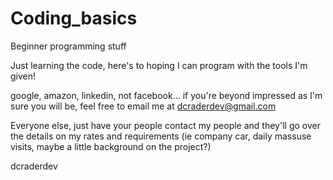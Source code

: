 # Coding_basics
 Beginner programming stuff

 Just learning the code, here's to hoping I can program with the tools I'm given!

 google, amazon, linkedin, not facebook... if you're beyond impressed as I'm sure you will be, feel free to email me at dcraderdev@gmail.com

 Everyone else, just have your people contact my people and they'll go over the details on my rates and requirements (ie company car, daily massuse visits, maybe a little background on the project?)

 dcraderdev

